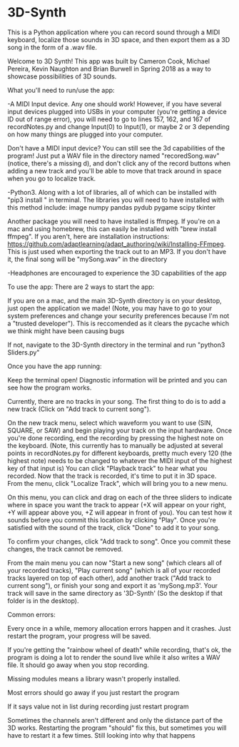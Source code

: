# 3D-Synth
This is a Python application where you can record sound through a MIDI keyboard, localize those sounds in 3D space, and then export them as a 3D song in the form of a .wav file.

Welcome to 3D Synth! This app was built by Cameron Cook, Michael Pereira, Kevin
Naughton and Brian Burwell in Spring 2018 as a way to showcase possibilities of
3D sounds.

What you'll need to run/use the app:

-A MIDI Input device. Any one should work! However, if you have several input
devices plugged into USBs in your computer (you're getting a device ID out of
range error), you will need to go to lines 157, 162, and 167 of recordNotes.py
and change Input(0) to Input(1), or maybe 2 or 3 depending on how many things
are plugged into your computer.

Don't have a MIDI input device? You can still see the 3d capabilities of the
program! Just put a WAV file in the directory named "recoredSong.wav" (notice,
there's a missing d), and don't click any of the record buttons when adding a
new track and you'll be able to move that track around in space when you go to
localize track.

-Python3. Along with a lot of libraries, all of which can be installed with
"pip3 install <library name>" in terminal. The libraries you will need to have
installed with this method include:
image
numpy
pandas
pydub
pygame
scipy
tkinter

Another package you will need to have installed is ffmpeg. If you're on a mac
and using homebrew, this can easily be installed with "brew install ffmpeg".
If you aren't, here are installation instructions:
https://github.com/adaptlearning/adapt_authoring/wiki/Installing-FFmpeg.
This is just used when exporting the track out to an MP3. If you don't have it,
the final song will be "mySong.wav" in the directory

-Headphones are encouraged to experience the 3D capabilities of the app

To use the app:
There are 2 ways to start the app:

If you are on a mac, and the main 3D-Synth directory is on your desktop, just
open the application we made! (Note, you may have to go to your system
preferences and change your security preferences because I'm not a "trusted
developer"). This is reccomended as it clears the pycache which we think might have been causing bugs

If not, navigate to the 3D-Synth directory in the terminal and run "python3
Sliders.py"

Once you have the app running:

Keep the terminal open! Diagnostic information will be printed and you can see how the program works.

Currently, there are no tracks in your song. The first thing to do is to add a new track (Click on "Add track to current song").

On the new track menu, select which waveform you want to use (SIN, SQUARE, or SAW) and begin playing your track on the input hardware. Once you're done recording, end the recording by pressing the highest note on the keyboard. (Note, this currently has to manually be adjusted at several points in recordNotes.py for different keyboards, pretty much every 120 (the highest note) needs to be changed to whatever the MIDI input of the highest key of that input is) You can click "Playback track" to hear what you recorded. Now that the track is recorded, it's time to put it in 3D space. From the menu, click "Localize Track", which will bring you to a new menu.

On this menu, you can click and drag on each of the three sliders to indicate where in space you want the track to appear (+X will appear on your right, +Y will appear above you, +Z will appear in front of you). You can test how it sounds before you commit this location by clicking "Play". Once you're satisfied with the sound of the track, click "Done" to add it to your song.

To confirm your changes, click "Add track to song". Once you commit these changes, the track cannot be removed.

From the main menu you can now "Start a new song" (which clears all of your recorded tracks), "Play current song" (which is all of your recorded tracks layered on top of each other), add another track ("Add track to current song"), or finish your song and export it as 'mySong.mp3'. Your track will save in the same directory as '3D-Synth' (So the desktop if that folder is in the desktop).


Common errors:

Every once in a while, memory allocation errors happen and it crashes. Just
restart the program, your progress will be saved.

If you're getting the "rainbow wheel of death" while recording, that's ok, the
program is doing a lot to render the sound live while it also writes a WAV file.
It should go away when you stop recording.

Missing modules means a library wasn't properly installed.

Most errors should go away if you just restart the program

If it says value not in list during recording just restart program

Sometimes the channels aren't different and only the distance part of the 3D works. Restarting the program "should" fix this,
but sometimes you will have to restart it a few times. Still looking into why that happens
